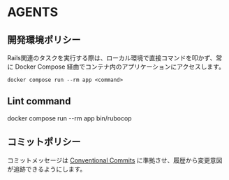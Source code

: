 # AGENTS

## 開発環境ポリシー

Rails関連のタスクを実行する際は、ローカル環境で直接コマンドを叩かず、常に Docker Compose 経由でコンテナ内のアプリケーションにアクセスします。

```
docker compose run --rm app <command>
```

## Lint command

docker compose run --rm app bin/rubocop

## コミットポリシー

コミットメッセージは [Conventional Commits](https://www.conventionalcommits.org/ja/v1.0.0/) に準拠させ、履歴から変更意図が追跡できるようにします。
